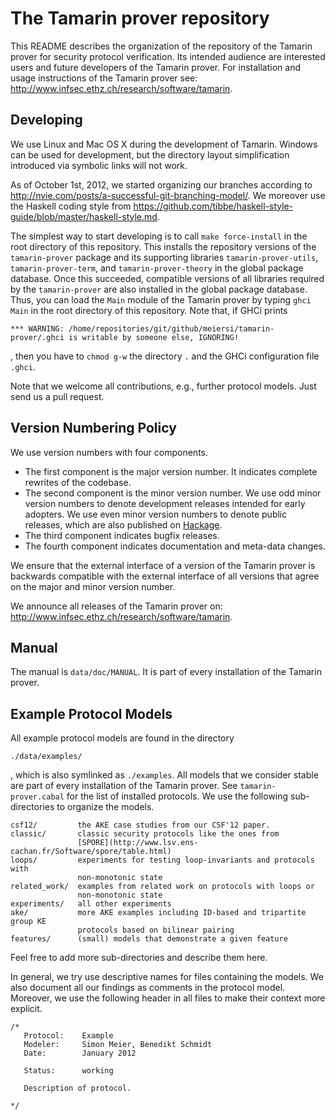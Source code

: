 The Tamarin prover repository
=============================

This README describes the organization of the repository of the Tamarin prover
for security protocol verification. Its intended audience are interested
users and future developers of the Tamarin prover. For installation
and usage instructions of the Tamarin prover see:
http://www.infsec.ethz.ch/research/software/tamarin.

Developing
----------

We use Linux and Mac OS X during the development of Tamarin. Windows can be
used for development, but the directory layout simplification introduced via
symbolic links will not work.

As of October 1st, 2012, we started organizing our branches according to
http://nvie.com/posts/a-successful-git-branching-model/.
We moreover use the Haskell coding style from
https://github.com/tibbe/haskell-style-guide/blob/master/haskell-style.md.

The simplest way to start developing is to call `make force-install` in the
root directory of this repository. This installs the repository versions of
the `tamarin-prover` package and its supporting libraries
`tamarin-prover-utils`, `tamarin-prover-term`, and `tamarin-prover-theory`
in the global package database. Once this succeeded, compatible versions of
all libraries required by the `tamarin-prover` are also installed in the
global package database. Thus, you can load the `Main` module of the Tamarin
prover by typing `ghci Main` in the root directory of this repository. Note
that, if GHCi prints

~~~~
*** WARNING: /home/repositories/git/github/meiersi/tamarin-prover/.ghci is writable by someone else, IGNORING!
~~~~

, then you have to `chmod g-w` the directory `.` and the GHCi configuration
file `.ghci`.

Note that we welcome all contributions, e.g., further protocol models. Just
send us a pull request.


Version Numbering Policy
-----------------------

We use version numbers with four components.

 - The first component is the major version number. It indicates complete
   rewrites of the codebase.
 - The second component is the minor version number. We use odd minor version
   numbers to denote development releases intended for early adopters. We use
   even minor version numbers to denote public releases, which are also
   published on [Hackage](http://hackage.haskell.org/package/tamarin-prover).
 - The third component indicates bugfix releases.
 - The fourth component indicates documentation and meta-data changes.

We ensure that the external interface of a version of the Tamarin prover is backwards
compatible with the external interface of all versions that agree on the major
and minor version number.

We announce all releases of the Tamarin prover on:
http://www.infsec.ethz.ch/research/software/tamarin.


Manual
------

The manual is `data/doc/MANUAL`. It is part of every installation of the
Tamarin prover.


Example Protocol Models
-----------------------

All example protocol models are found in the directory

    ./data/examples/

, which is also symlinked as `./examples`. All models that we consider stable
are part of every installation of the Tamarin prover. See
`tamarin-prover.cabal` for the list of installed protocols. We use the
following sub-directories to organize the models.

~~~~
csf12/         the AKE case studies from our CSF'12 paper.
classic/       classic security protocols like the ones from
               [SPORE](http://www.lsv.ens-cachan.fr/Software/spore/table.html)
loops/         experiments for testing loop-invariants and protocols with
               non-monotonic state
related_work/  examples from related work on protocols with loops or
               non-monotonic state
experiments/   all other experiments
ake/           more AKE examples including ID-based and tripartite group KE
               protocols based on bilinear pairing
features/      (small) models that demonstrate a given feature
~~~~

Feel free to add more sub-directories and describe them here.

In general, we try use descriptive names for files containing the models. We
also document all our findings as comments in the protocol model.  Moreover,
we use the following header in all files to make their context more explicit.

~~~~
/*
   Protocol:    Example
   Modeler:     Simon Meier, Benedikt Schmidt
   Date:        January 2012

   Status:      working

   Description of protocol.

*/
~~~~

